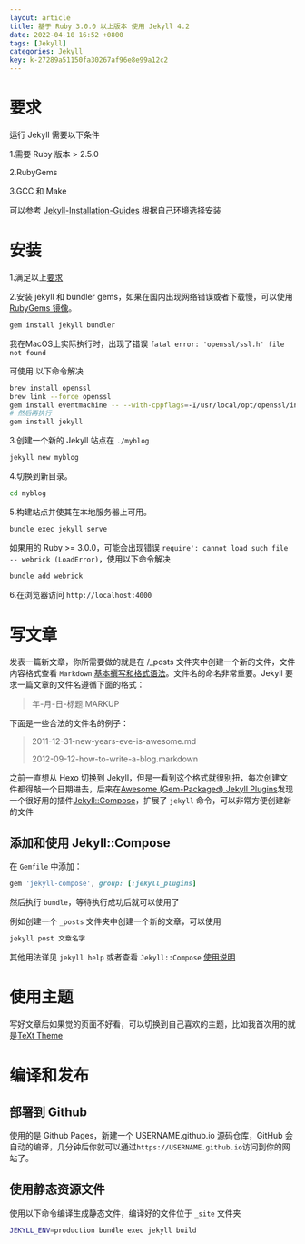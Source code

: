 ```yaml
---
layout: article
title: 基于 Ruby 3.0.0 以上版本 使用 Jekyll 4.2
date: 2022-04-10 16:52 +0800
tags: [Jekyll]
categories: Jekyll
key: k-27289a51150fa30267af96e8e99a12c2
---
```



要求
===

运行 Jekyll 需要以下条件

1.需要 Ruby 版本 > 2.5.0

2.RubyGems

3.GCC 和 Make

可以参考 [Jekyll-Installation-Guides](https://jekyllrb.com/docs/installation/#guides) 根据自己环境选择安装

安装
===

1.满足以上[要求](https://jekyllrb.com/docs/installation/)

2.安装 jekyll 和 bundler gems，如果在国内出现网络错误或者下载慢，可以使用 [RubyGems 镜像](https://gems.ruby-china.com/)。

``` bash
gem install jekyll bundler
```

我在MacOS上实际执行时，出现了错误 `fatal error: 'openssl/ssl.h' file not found`

可使用 以下命令解决

``` bash
brew install openssl
brew link --force openssl
gem install eventmachine -- --with-cppflags=-I/usr/local/opt/openssl/include
# 然后再执行
gem install jekyll
```

3.创建一个新的 Jekyll 站点在 `./myblog`

``` bash
jekyll new myblog
```

4.切换到新目录。

``` bash
cd myblog
```

5.构建站点并使其在本地服务器上可用。

``` bash
bundle exec jekyll serve
```

如果用的 Ruby >= 3.0.0，可能会出现错误 `require': cannot load such file -- webrick (LoadError)`，使用以下命令解决

``` bash
bundle add webrick
```

6.在浏览器访问 `http://localhost:4000`


写文章
===

发表一篇新文章，你所需要做的就是在 /_posts 文件夹中创建一个新的文件，文件内容格式查看 `Markdown` [基本撰写和格式语法](https://docs.github.com/cn/get-started/writing-on-github/getting-started-with-writing-and-formatting-on-github/basic-writing-and-formatting-syntax)。文件名的命名非常重要。Jekyll 要求一篇文章的文件名遵循下面的格式：

> 年-月-日-标题.MARKUP

下面是一些合法的文件名的例子：

> 2011-12-31-new-years-eve-is-awesome.md
>
> 2012-09-12-how-to-write-a-blog.markdown

之前一直想从 Hexo 切换到 Jekyll，但是一看到这个格式就很别扭，每次创建文件都得敲一个日期进去，后来在[Awesome (Gem-Packaged) Jekyll Plugins](https://github.com/planetjekyll/awesome-jekyll-plugins)发现一个很好用的插件[Jekyll::Compose](https://github.com/jekyll/jekyll-compose)，扩展了 `jekyll` 命令，可以非常方便创建新的文件

添加和使用 Jekyll::Compose
---

在 `Gemfile` 中添加：

``` ruby
gem 'jekyll-compose', group: [:jekyll_plugins]
```

然后执行 `bundle`，等待执行成功后就可以使用了

例如创建一个 `_posts` 文件夹中创建一个新的文章，可以使用

``` bash
jekyll post 文章名字
```

其他用法详见 `jekyll help` 或者查看 `Jekyll::Compose` [使用说明](https://github.com/jekyll/jekyll-compose#usage)


使用主题
===

写好文章后如果觉的页面不好看，可以切换到自己喜欢的主题，比如我首次用的就是[TeXt Theme](https://github.com/kitian616/jekyll-TeXt-theme/blob/master/README-zh.md#%E6%96%87%E6%A1%A3)


编译和发布
===

部署到 Github
---

使用的是 Github Pages，新建一个 USERNAME.github.io 源码仓库，GitHub 会自动的编译，几分钟后你就可以通过`https://USERNAME.github.io`访问到你的网站了。


使用静态资源文件
---

使用以下命令编译生成静态文件，编译好的文件位于 `_site` 文件夹

``` bash
JEKYLL_ENV=production bundle exec jekyll build
```
